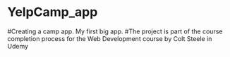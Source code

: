 # YelpCamp_app
#Creating a camp app. My first big app. 
#The project is part of the course completion process for the Web Development course by Colt Steele in Udemy
